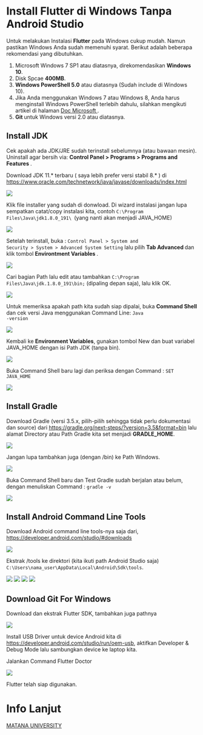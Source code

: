 # Install Flutter di Windows Tanpa Android Studio

Untuk melakukan Instalasi <b>Flutter</b> pada Windows cukup mudah. Namun pastikan Windows Anda sudah memenuhi syarat. Berikut adalah beberapa rekomendasi yang dibutuhkan.

1. Microsoft Windows 7 SP1 atau diatasnya, direkomendasikan <b>Windows 10</b>.
2. Disk Spcae <b>400MB</b>.
3. <b>Windows PowerShell 5.0</b> atau diatasnya (Sudah include di Windows 10).
4. Jika Anda menggunakan Windows 7 atau Windows 8, Anda harus menginstall Windows PowerShell terlebih dahulu, silahkan mengikuti artikel di halaman <a href="https://docs.microsoft.com/en-us/skypeforbusiness/set-up-your-computer-for-windows-powershell/download-and-install-windows-powershell-5-1"> Doc Microsoft </a>.
5. <b> Git </b> untuk Windows versi 2.0 atau diatasnya.

## Install JDK
Cek apakah ada JDK/JRE sudah terinstall sebelumnya (atau bawaan mesin). Uninstall agar bersih via: <b> Control Panel > Programs > Programs and Features </b>.

Download JDK 11.* terbaru ( saya lebih prefer versi stabil 8.* ) di <a href="https://www.oracle.com/technetwork/java/javase/downloads/index.html"> https://www.oracle.com/technetwork/java/javase/downloads/index.html </a>

<img src ="flutter1.png">

Klik file installer yang sudah di donwload. Di wizard instalasi jangan lupa sempatkan catat/copy instalasi kita, contoh <code>C:\Program Files\Java\jdk1.8.0_191\ </code>(yang nanti akan menjadi JAVA_HOME)

<img src="javaJDK.png">

Setelah terinstall, buka : <code>Control Panel > System and Security > System > Advanced System Setting</code> lalu pilih <b> Tab Advanced </b> dan klik tombol <b> Environtment Variables </b>.

<img src ="envi.png">

Cari bagian Path lalu edit atau tambahkan <code>C:\Program Files\Java\jdk.1.8.0_191\bin;</code> (dipaling depan saja), lalu klik OK.

<img src ="path.png">

Untuk memeriksa apakah path kita sudah siap dipalai, buka <b>Command Shell</b> dan cek versi Java menggunakan Command Line: <code>Java -version</code>

<img src = "javaVersion.png">

Kembali ke <b>Environment Variables</b>, gunakan tombol New dan buat variabel JAVA_HOME dengan isi Path JDK (tanpa bin).

<img src = "javaHome.png">

Buka Command Shell baru lagi dan periksa dengan Command : <code>SET JAVA_HOME</code>

<img src ="SetjavaHome.png">

## Install Gradle
Download Gradle (versi 3.5.x, pilih-pilih sehingga tidak perlu dokumentasi dan source) dari <a href="https://gradle.org/next-steps/?version=3.5&format=bin"> https://gradle.org/next-steps/?version=3.5&format=bin </a> lalu alamat Directory atau Path Gradle kita set menjadi <b>GRADLE_HOME</b>.

<img src ="gridle1.png">

Jangan lupa tambahkan juga (dengan /bin) ke Path Windows.

<img src ="gridle2.png">

Buka Command Shell baru dan Test Gradle sudah berjalan atau belum, dengan menuliskan Command : <code>gradle -v</code>

<img src ="gridle3.png">

## Install Android Command Line Tools
Download Android command line tools-nya saja dari, <a href="https://developer.android.com/studio/#downloads">https://developer.android.com/studio/#downloads</a>

<img src ="linetool1.png">

Ekstrak /tools ke direktori (kita ikuti path Android Studio saja) <code>C:\Users\nama_user\AppData\Local\Android\Sdk\tools</code>.

<img src ="linetool2.png">
<img src ="linetool3.png">
<img src ="linetool4.png">
<img src ="linetool5.png">

## Download Git For Windows

Download dan ekstrak Flutter SDK, tambahkan juga pathnya

<img src = "git1.png">

Install USB Driver untuk device Android kita di <a href="https://developer.android.com/studio/run/oem-usb">https://developer.android.com/studio/run/oem-usb</a>, aktifkan Developer & Debug Mode lalu sambungkan device ke laptop kita.

Jalankan Command Flutter Doctor

<img src ="git2.png">

Flutter telah siap digunakan.

# Info Lanjut
<a href="http://www.matanauniversity.ac.id/"> MATANA UNIVERSITY </a>
